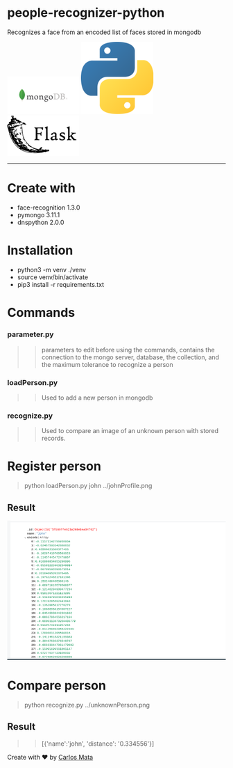 # people-recognizer-python
Recognizes a face from an encoded list of faces stored in mongodb
 
<img width="33%" src="https://raw.githubusercontent.com/carlosmata96/people-recognizer-python/main/img/mongodb.png">
<img width="33%" src="https://raw.githubusercontent.com/carlosmata96/people-recognizer-python/main/img/pythonlogo.png"> 
<img width="33%" src="https://raw.githubusercontent.com/carlosmata96/people-recognizer-python/main/img/flask_logo.png"> 

---

# Create with
* face-recognition 1.3.0
* pymongo 3.11.1
* dnspython 2.0.0

# Installation
* python3 -m venv ./venv
* source venv/bin/activate
* pip3 install -r requirements.txt

# Commands

### parameter.py
>> parameters to edit before using the commands, contains the connection to the mongo server, database, the collection, and the maximum tolerance to recognize a person

### loadPerson.py
>> Used to add a new person in mongodb

### recognize.py
>> Used to compare an image of an unknown person with stored records.

# Register person

> python loadPerson.py john ../johnProfile.png

## Result

<img  src="https://raw.githubusercontent.com/carlosmata96/people-recognizer-python/main/img/johnRegister.png">

# Compare person

> python recognize.py ../unknownPerson.png

## Result

>> [{'name':'john', 'distance': '0.334556'}]

Create with ❤️ by [Carlos Mata](https://github.com/carlosmata96)
